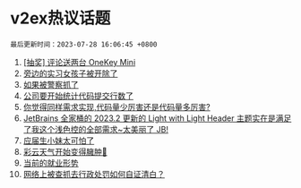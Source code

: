 # v2ex热议话题

`最后更新时间：2023-07-28 16:06:45 +0800`

1. [[抽奖] 评论送两台 OneKey Mini](https://www.v2ex.com/t/960398)
1. [旁边的实习女孩子被开除了](https://www.v2ex.com/t/960329)
1. [如果被警察抓了](https://www.v2ex.com/t/960451)
1. [公司要开始统计代码提交行数了](https://www.v2ex.com/t/960400)
1. [你觉得同样需求实现,代码量少厉害还是代码量多厉害?](https://www.v2ex.com/t/960424)
1. [JetBrains 全家桶的 2023.2 更新的 Light with Light Header 主题实在是满足了我这个浅色控的全部需求~太美丽了 JB!](https://www.v2ex.com/t/960432)
1. [应届生小妹太可怕了](https://www.v2ex.com/t/960269)
1. [彩云天气开始变得臃肿🤨](https://www.v2ex.com/t/960448)
1. [当前的就业形势](https://www.v2ex.com/t/960483)
1. [网络上被查抓去行政处罚如何自证清白？](https://www.v2ex.com/t/960307)

